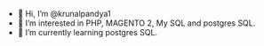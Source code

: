 - 👋 Hi, I’m @krunalpandya1
- 👀 I’m interested in PHP, MAGENTO 2, My SQL and postgres SQL.
- 🌱 I’m currently learning postgres SQL.


<!---
krunalpandya1/krunalpandya1 is a ✨ special ✨ repository because its `README.md` (this file) appears on your GitHub profile.
You can click the Preview link to take a look at your changes.
--->

